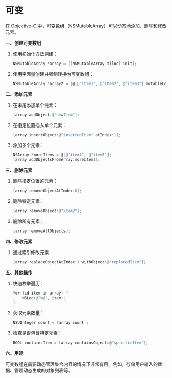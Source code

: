 # 可变

在 Objective-C 中，可变数组（NSMutableArray）可以动态地添加、删除和修改元素。

**一、创建可变数组**

1.  使用初始化方法创建：

    ```objective-c
    NSMutableArray *array = [[NSMutableArray alloc] init];
    ```
2.  使用字面量创建并强制转换为可变数组：

    ```objective-c
    NSMutableArray *array2 = [@[@"item1", @"item2", @"item3"] mutableCopy];
    ```

**二、添加元素**

1.  在末尾添加单个元素：

    ```objective-c
    [array addObject:@"newItem"];
    ```
2.  在指定位置插入单个元素：

    ```objective-c
    [array insertObject:@"insertedItem" atIndex:1];
    ```
3.  添加多个元素：

    ```objective-c
    NSArray *moreItems = @[@"item4", @"item5"];
    [array addObjectsFromArray:moreItems];
    ```

**三、删除元素**

1.  删除指定位置的元素：

    ```objective-c
    [array removeObjectAtIndex:0];
    ```
2.  删除特定元素：

    ```objective-c
    [array removeObject:@"item2"];
    ```
3.  删除所有元素：

    ```objective-c
    [array removeAllObjects];
    ```

**四、修改元素**

1.  通过索引修改元素：

    ```objective-c
    [array replaceObjectAtIndex:1 withObject:@"replacedItem"];
    ```

**五、其他操作**

1.  快速枚举遍历：

    ```objective-c
    for (id item in array) {
        NSLog(@"%@", item);
    }
    ```
2.  获取元素数量：

    ```objective-c
    NSUInteger count = [array count];
    ```
3.  检查是否包含特定元素：

    ```objective-c
    BOOL containsItem = [array containsObject:@"specificItem"];
    ```

**六、用途**

可变数组在需要动态管理集合内容的情况下非常有用。例如，存储用户输入的数据、管理动态生成的对象列表等。
